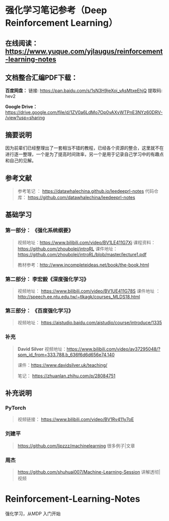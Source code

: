
# 强化学习笔记参考（Deep Reinforcement Learning）
## 在线阅读：https://www.yuque.com/yjlaugus/reinforcement-learning-notes
## 文档整合汇编PDF下载：

**百度网盘：** 链接: https://pan.baidu.com/s/1sN3H9jeXoj_vAsMtxeEhjQ 提取码: hev2

**Google Drive：** https://drive.google.com/file/d/1ZV0a6LdMo7Op0vAXvWTPnE3NYz60DRV-/view?usp=sharing

## 摘要说明

因为前辈们已经整理出了一套相当不错的教程，已经各个资源的整合，这里就不在进行逐一整理，一个是为了提高时间效率，另一个是用于记录自己学习中的有趣点和自己的见解。

## 参考文献

> 参考笔记 ： https://datawhalechina.github.io/leedeeprl-notes
> 代码仓库：  https://github.com/datawhalechina/leedeeprl-notes

## 基础学习

### 第一部分： 《强化系统纲要》

> 视频地址：https://www.bilibili.com/video/BV1LE411G7Xj
> 课程资料：https://github.com/zhoubolei/introRL
> 课件地址：https://github.com/zhoubolei/introRL/blob/master/lecture1.pdf
>
> 教材参考：http://www.incompleteideas.net/book/the-book.html

### 第二部分：   李宏毅《深度强化学习》
>视频地址：  https://www.bilibili.com/video/BV1UE411G78S
>课件地址 ： http://speech.ee.ntu.edu.tw/~tlkagk/courses_MLDS18.html

### 第三部分： 《百度强化学习》

> 视频地址： https://aistudio.baidu.com/aistudio/course/introduce/1335

### 补充

> **David Silver**
> 视频地址：https://www.bilibili.com/video/av37295048/?spm_id_from=333.788.b_636f6d6d656e74.140
>
> 课件：https://www.davidsilver.uk/teaching/
>
> 笔记： https://zhuanlan.zhihu.com/p/28084751
>
> 

## 补充说明 

### PyTorch

> 视频链接： https://www.bilibili.com/video/BV1Rv411y7oE

### 刘建平

> https://github.com/ljpzzz/machinelearning 很多例子|文章

### 周杰

> https://github.com/shuhuai007/Machine-Learning-Session  讲解透彻|视频

# Reinforcement-Learning-Notes
强化学习，从MDP 入门开始

